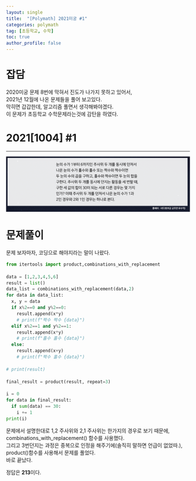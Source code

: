 ```yaml
---
layout: single
title:  "[Polymath] 2021미궁 #1"
categories: polymath
tag: [초등학교, 수학]
toc: true
author_profile: false
---
```


# 잡담   
2020미궁 문제 8번에 막혀서 진도가 나가지 못하고 있어서,    
2021년 12월에 나온 문제들을 풀어 보고있다.      
막히면 갑갑한데, 알고리즘 풀면서 생각해봐야겠다.    
이 문제가 초등학교 수학문제라는것에 감탄을 하였다.   


# 2021[1004] #1   
***

![첫번째 문제](https://github.com/NOTITLEUNTITLE/NOTITLEUNTITLE.github.io/blob/master/images/2022-01-15/polymath-2021-1.PNG?raw=true)





# 문제풀이
문제 보자마자, 코딩으로 해야지라는 말이 나왔다.   
```python
from itertools import product,combinations_with_replacement

data = [1,2,3,4,5,6]
result = list()
data_list = combinations_with_replacement(data,2)
for data in data_list:
  x, y = data
  if x%2==0 and y%2==0:
    result.append(x*y)
    # print(f"짝수 짝수 {data}")
  elif x%2==1 and y%2==1:
    result.append(x*y)
    # print(f"홀수 홀수 {data}")
  else:
    result.append(x+y)
    # print(f"짝수 홀수 {data}")

# print(result)

final_result = product(result, repeat=3)

i = 0
for data in final_result:
  if sum(data) == 30:
    i += 1
print(i)
```

문제에서 설명한대로 1,2 주사위와 2,1 주사위는 한가지의 경우로 보기 때문에,    
combinations_with_replacement() 함수를 사용했다.   
그리고 3번던지는 과정은 중복으로 인정을 해주기에(솔직히 말하면 언급이 없었따.),   
product()함수를 사용해서 문제를 풀었다.   
바로 끝났다.   



정답은 **213**이다.
